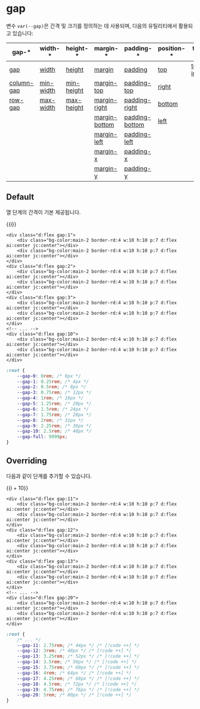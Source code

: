<script setup>
import ExampleSection from "../components/ExampleSection.vue"
const fontSizes = [12, 14, 16, 18, 20, 22, 26, 32, 56]
const overridedSizes = [12, 14, 16, 18, 20, 22, 24, 26, 28]
</script>

# gap

변수 `var(--gap)`은 간격 및 크기를 정의하는 데 사용되며, 다음의 유틸리티에서 활용되고 있습니다:

| gap-\*                                                                      | width-\*                                                                    | height-\*                                                                      | margin-\*                                                                            | padding-\*                                                                              | position-\*                                                              | text-\*                                                                        |
| --------------------------------------------------------------------------- | --------------------------------------------------------------------------- | ------------------------------------------------------------------------------ | ------------------------------------------------------------------------------------ | --------------------------------------------------------------------------------------- | ------------------------------------------------------------------------ | ------------------------------------------------------------------------------ |
| <span class="white-s:nowrap">[gap](../utility/gap/gap)</span>               | <span class="white-s:nowrap">[width](../utility/width/width)</span>         | <span class="white-s:nowrap">[height](../utility/height/height)</span>         | <span class="white-s:nowrap">[margin](../utility/margin/margin)</span>               | <span class="white-s:nowrap">[padding](../utility/padding/padding)</span>               | <span class="white-s:nowrap">[top](../utility/position/top)</span>       | <span class="white-s:nowrap">[text-indent](../utility/text/text-indent)</span> |
| <span class="white-s:nowrap">[column-gap](../utility/gap/column-gap)</span> | <span class="white-s:nowrap">[min-width](../utility/width/min-width)</span> | <span class="white-s:nowrap">[min-height](../utility/height/min-height)</span> | <span class="white-s:nowrap">[margin-top](../utility/margin/margin-top)</span>       | <span class="white-s:nowrap">[padding-top](../utility/padding/padding-top)</span>       | <span class="white-s:nowrap">[right](../utility/position/right)</span>   |                                                                                |
| <span class="white-s:nowrap">[row-gap](../utility/gap/row-gap)</span>       | <span class="white-s:nowrap">[max-width](../utility/width/max-width)</span> | <span class="white-s:nowrap">[max-height](../utility/height/max-height)</span> | <span class="white-s:nowrap">[margin-right](../utility/margin/margin-right)</span>   | <span class="white-s:nowrap">[padding-right](../utility/padding/padding-right)</span>   | <span class="white-s:nowrap">[bottom](../utility/position/bottom)</span> |                                                                                |
|                                                                             |                                                                             |                                                                                | <span class="white-s:nowrap">[margin-bottom](../utility/margin/margin-bottom)</span> | <span class="white-s:nowrap">[padding-bottom](../utility/padding/padding-bottom)</span> | <span class="white-s:nowrap">[left](../utility/position/left)</span>     |                                                                                |
|                                                                             |                                                                             |                                                                                | <span class="white-s:nowrap">[margin-left](../utility/margin/margin-left)</span>     | <span class="white-s:nowrap">[padding-left](../utility/padding/padding-left)</span>     |                                                                          |                                                                                |
|                                                                             |                                                                             |                                                                                | <span class="white-s:nowrap">[margin-x](../utility/margin/margin-x)</span>           | <span class="white-s:nowrap">[padding-x](../utility/padding/padding-x)</span>           |                                                                          |                                                                                |
|                                                                             |                                                                             |                                                                                | <span class="white-s:nowrap">[margin-y](../utility/margin/margin-y)</span>           | <span class="white-s:nowrap">[padding-y](../utility/padding/padding-y)</span>           |                                                                          |                                                                                |

<span class="white-s:nowrap"></span>

## Default

열 단계의 간격이 기본 제공됩니다.

<ExampleSection>
<div class="w:full">
    <div v-for="i in 10" 
        class="d:flex mt:2">
        <div :class="`d:flex gap:${i} bg bg-color:base-1 border-rd:4 c:base-1`">
            <div class="bg-color:main-2 border-rd:4 w:10 h:10 p:7 d:flex ai:center jc:center">{{i}}</div>
            <div class="bg-color:main-2 border-rd:4 w:10 h:10 p:7 d:flex ai:center jc:center"></div>
        </div>
    </div>
</div>
</ExampleSection>

```html{1,5,9,16}
<div class="d:flex gap:1">
    <div class="bg-color:main-2 border-rd:4 w:10 h:10 p:7 d:flex ai:center jc:center"></div>
    <div class="bg-color:main-2 border-rd:4 w:10 h:10 p:7 d:flex ai:center jc:center"></div>
</div>
<div class="d:flex gap:2">
    <div class="bg-color:main-2 border-rd:4 w:10 h:10 p:7 d:flex ai:center jc:center"></div>
    <div class="bg-color:main-2 border-rd:4 w:10 h:10 p:7 d:flex ai:center jc:center"></div>
</div>
<div class="d:flex gap:3">
    <div class="bg-color:main-2 border-rd:4 w:10 h:10 p:7 d:flex ai:center jc:center"></div>
    <div class="bg-color:main-2 border-rd:4 w:10 h:10 p:7 d:flex ai:center jc:center"></div>
</div>
<!-- ... -->
<div class="d:flex gap:10">
    <div class="bg-color:main-2 border-rd:4 w:10 h:10 p:7 d:flex ai:center jc:center"></div>
    <div class="bg-color:main-2 border-rd:4 w:10 h:10 p:7 d:flex ai:center jc:center"></div>
</div>
```

```css
:root {
    --gap-0: 0rem; /* 0px */
    --gap-1: 0.25rem; /* 4px */
    --gap-2: 0.5rem; /* 8px */
    --gap-3: 0.75rem; /* 12px */
    --gap-4: 1rem; /* 16px */
    --gap-5: 1.25rem; /* 20px */
    --gap-6: 1.5rem; /* 24px */
    --gap-7: 1.75rem; /* 28px */
    --gap-8: 2rem; /* 32px */
    --gap-9: 2.25rem; /* 36px */
    --gap-10: 2.5rem; /* 40px */
    --gap-full: 9999px;
}
```

## Overriding

다음과 같이 단계를 추가할 수 있습니다.

<ExampleSection>
<div class="w:full">
    <div v-for="i in 10" 
        class="d:flex mt:2">
        <div class="c:base-1 bg bg-color:base-1 border-rd:4 d:flex"
            :style="`gap: ${4 * i + 40}px`">
            <div class="bg-color:main-2 border-rd:4 w:10 h:10 p:7 d:flex ai:center jc:center">{{i + 10}}</div>
            <div class="bg-color:main-2 border-rd:4 w:10 h:10 p:7 d:flex ai:center jc:center"></div>
        </div>
    </div>
</div>
</ExampleSection>

```html{1,5,9,16}
<div class="d:flex gap:11">
    <div class="bg-color:main-2 border-rd:4 w:10 h:10 p:7 d:flex ai:center jc:center"></div>
    <div class="bg-color:main-2 border-rd:4 w:10 h:10 p:7 d:flex ai:center jc:center"></div>
</div>
<div class="d:flex gap:12">
    <div class="bg-color:main-2 border-rd:4 w:10 h:10 p:7 d:flex ai:center jc:center"></div>
    <div class="bg-color:main-2 border-rd:4 w:10 h:10 p:7 d:flex ai:center jc:center"></div>
</div>
<div class="d:flex gap:13">
    <div class="bg-color:main-2 border-rd:4 w:10 h:10 p:7 d:flex ai:center jc:center"></div>
    <div class="bg-color:main-2 border-rd:4 w:10 h:10 p:7 d:flex ai:center jc:center"></div>
</div>
<!-- ... -->
<div class="d:flex gap:20">
    <div class="bg-color:main-2 border-rd:4 w:10 h:10 p:7 d:flex ai:center jc:center"></div>
    <div class="bg-color:main-2 border-rd:4 w:10 h:10 p:7 d:flex ai:center jc:center"></div>
</div>
```

```css
:root {
    /* ... */
    --gap-11: 2.75rem; /* 44px */ /* [!code ++] */
    --gap-12: 3rem; /* 48px */ /* [!code ++] */
    --gap-13: 3.25rem; /* 52px */ /* [!code ++] */
    --gap-14: 3.5rem; /* 56px */ /* [!code ++] */
    --gap-15: 3.75rem; /* 60px */ /* [!code ++] */
    --gap-16: 4rem; /* 64px */ /* [!code ++] */
    --gap-17: 4.25rem; /* 68px */ /* [!code ++] */
    --gap-18: 4.5rem; /* 72px */ /* [!code ++] */
    --gap-19: 4.75rem; /* 76px */ /* [!code ++] */
    --gap-20: 5rem; /* 80px */ /* [!code ++] */
}
```

<style scoped>
    .bg {
        background: repeating-linear-gradient(135deg, var(--vp-c-brand-2) 0, var(--vp-c-brand-2) 10%, transparent 0, transparent 50%);
        background-size: 7.1px 7.1px;
    }
</style>
